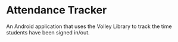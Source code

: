 # Attendance Tracker
 An Android application that uses the Volley Library to track the time students have been signed in/out.
